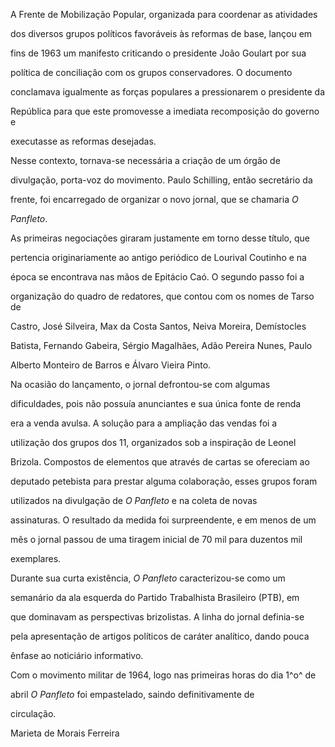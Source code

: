 

A Frente de Mobilização Popular, organizada para coordenar as atividades

dos diversos grupos políticos favoráveis às reformas de base, lançou em

fins de 1963 um manifesto criticando o presidente João Goulart por sua

política de conciliação com os grupos conservadores. O documento

conclamava igualmente as forças populares a pressionarem o presidente da

República para que este promovesse a imediata recomposição do governo e

executasse as reformas desejadas.



Nesse contexto, tornava-se necessária a criação de um órgão de

divulgação, porta-voz do movimento. Paulo Schilling, então secretário da

frente, foi encarregado de organizar o novo jornal, que se chamaria *O*

*Panfleto*.



As primeiras negociações giraram justamente em torno desse título, que

pertencia originariamente ao antigo periódico de Lourival Coutinho e na

época se encontrava nas mãos de Epitácio Caó. O segundo passo foi a

organização do quadro de redatores, que contou com os nomes de Tarso de

Castro, José Silveira, Max da Costa Santos, Neiva Moreira, Demístocles

Batista, Fernando Gabeira, Sérgio Magalhães, Adão Pereira Nunes, Paulo

Alberto Monteiro de Barros e Álvaro Vieira Pinto.



Na ocasião do lançamento, o jornal defrontou-se com algumas

dificuldades, pois não possuía anunciantes e sua única fonte de renda

era a venda avulsa. A solução para a ampliação das vendas foi a

utilização dos grupos dos 11, organizados sob a inspiração de Leonel

Brizola. Compostos de elementos que através de cartas se ofereciam ao

deputado petebista para prestar alguma colaboração, esses grupos foram

utilizados na divulgação de *O Panfleto* e na coleta de novas

assinaturas. O resultado da medida foi surpreendente, e em menos de um

mês o jornal passou de uma tiragem inicial de 70 mil para duzentos mil

exemplares.



Durante sua curta existência, *O Panfleto* caracterizou-se como um

semanário da ala esquerda do Partido Trabalhista Brasileiro (PTB), em

que dominavam as perspectivas brizolistas. A linha do jornal definia-se

pela apresentação de artigos políticos de caráter analítico, dando pouca

ênfase ao noticiário informativo.



Com o movimento militar de 1964, logo nas primeiras horas do dia 1^o^ de

abril *O* *Panfleto* foi empastelado, saindo definitivamente de

circulação.



Marieta de Morais Ferreira



